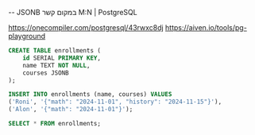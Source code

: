 -- JSONB במקום קשר M:N | PostgreSQL

https://onecompiler.com/postgresql/43rwxc8dj
https://aiven.io/tools/pg-playground

```sql
CREATE TABLE enrollments (
    id SERIAL PRIMARY KEY,
    name TEXT NOT NULL,
    courses JSONB
);

INSERT INTO enrollments (name, courses) VALUES
('Roni', '{"math": "2024-11-01", "history": "2024-11-15"}'),
('Alon', '{"math": "2024-11-01"}');
```

```sql
SELECT * FROM enrollments;
```
